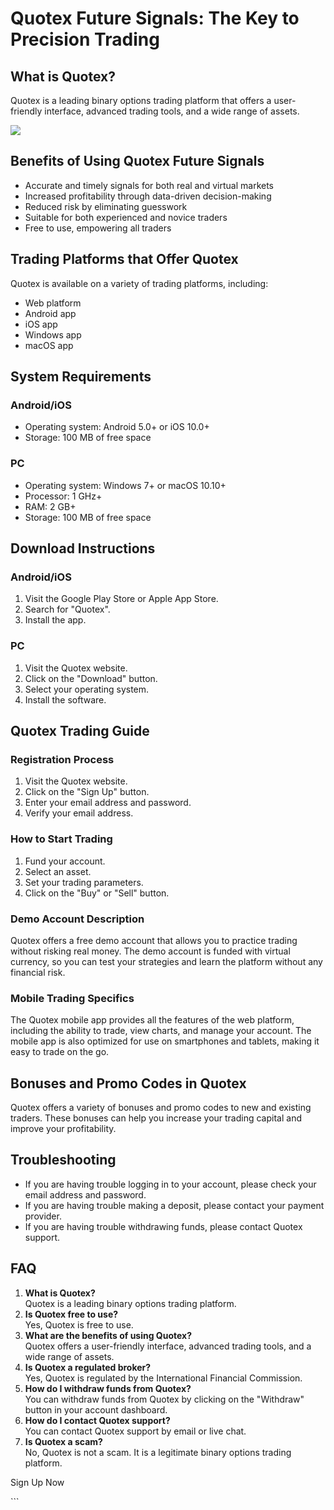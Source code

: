 # Quotex Future Signals: The Key to Precision Trading

## What is Quotex?

Quotex is a leading binary options trading platform that offers a
user-friendly interface, advanced trading tools, and a wide range of
assets.

[![](https://static.quotex.io/files/4_en/300_250.jpg)](https://traff.sbs/brokerqxlid)

## Benefits of Using Quotex Future Signals

-   Accurate and timely signals for both real and virtual markets
-   Increased profitability through data-driven decision-making
-   Reduced risk by eliminating guesswork
-   Suitable for both experienced and novice traders
-   Free to use, empowering all traders

## Trading Platforms that Offer Quotex

Quotex is available on a variety of trading platforms, including:

-   Web platform
-   Android app
-   iOS app
-   Windows app
-   macOS app

## System Requirements

### Android/iOS

-   Operating system: Android 5.0+ or iOS 10.0+
-   Storage: 100 MB of free space

### PC

-   Operating system: Windows 7+ or macOS 10.10+
-   Processor: 1 GHz+
-   RAM: 2 GB+
-   Storage: 100 MB of free space

## Download Instructions

### Android/iOS

1.  Visit the Google Play Store or Apple App Store.
2.  Search for "Quotex".
3.  Install the app.

### PC

1.  Visit the Quotex website.
2.  Click on the "Download" button.
3.  Select your operating system.
4.  Install the software.

## Quotex Trading Guide

### Registration Process

1.  Visit the Quotex website.
2.  Click on the "Sign Up" button.
3.  Enter your email address and password.
4.  Verify your email address.

### How to Start Trading

1.  Fund your account.
2.  Select an asset.
3.  Set your trading parameters.
4.  Click on the "Buy" or "Sell" button.

### Demo Account Description

Quotex offers a free demo account that allows you to practice trading
without risking real money. The demo account is funded with virtual
currency, so you can test your strategies and learn the platform without
any financial risk.

### Mobile Trading Specifics

The Quotex mobile app provides all the features of the web platform,
including the ability to trade, view charts, and manage your account.
The mobile app is also optimized for use on smartphones and tablets,
making it easy to trade on the go.

## Bonuses and Promo Codes in Quotex

Quotex offers a variety of bonuses and promo codes to new and existing
traders. These bonuses can help you increase your trading capital and
improve your profitability.

## Troubleshooting

-   If you are having trouble logging in to your account, please check
    your email address and password.
-   If you are having trouble making a deposit, please contact your
    payment provider.
-   If you are having trouble withdrawing funds, please contact Quotex
    support.

## FAQ

1.  **What is Quotex?**\
    Quotex is a leading binary options trading platform.
2.  **Is Quotex free to use?**\
    Yes, Quotex is free to use.
3.  **What are the benefits of using Quotex?**\
    Quotex offers a user-friendly interface, advanced trading tools, and
    a wide range of assets.
4.  **Is Quotex a regulated broker?**\
    Yes, Quotex is regulated by the International Financial Commission.
5.  **How do I withdraw funds from Quotex?**\
    You can withdraw funds from Quotex by clicking on the
    "Withdraw" button in your account dashboard.
6.  **How do I contact Quotex support?**\
    You can contact Quotex support by email or live chat.
7.  **Is Quotex a scam?**\
    No, Quotex is not a scam. It is a legitimate binary options trading
    platform.

Sign Up Now

\`\`\`

